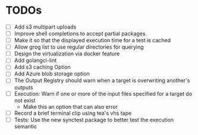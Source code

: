 # TODOs

- [ ] Add s3 multipart uploads
- [ ] Improve shell completions to accept partial packages
- [ ] Make it so that the displayed execution time for a test is cached
- [ ] Allow grog list to use regular directories for querying
- [ ] Design the virtualization via docker feature
- [ ] Add golangci-lint
- [ ] Add s3 caching Option
- [ ] Add Azure blob storage option
- [ ] The Output Registry should warn when a target is overwriting another's outputs
- [ ] Execution: Warn if one or more of the input files specified for a target do not exist
  - Make this an option that can also error
- [ ] Record a brief terminal clip using tea's vhs tape
- [ ] Tests: Use the new synctest package to better test the execution semantic
